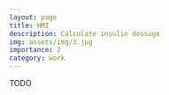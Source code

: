 ```yaml
---
layout: page
title: HMI
description: Calculate insulin dossage
img: assets/img/3.jpg
importance: 2
category: work
---
```


TODO
